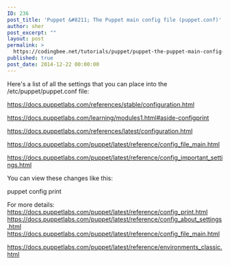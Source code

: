 ```yaml
---
ID: 236
post_title: 'Puppet &#8211; The Puppet main config file (puppet.conf)'
author: sher
post_excerpt: ""
layout: post
permalink: >
  https://codingbee.net/tutorials/puppet/puppet-the-puppet-main-config-file-puppet-conf
published: true
post_date: 2014-12-22 00:00:00
---
```

Here's a list of all the settings that you can place into the /etc/puppet/puppet.conf file:

https://docs.puppetlabs.com/references/stable/configuration.html

https://docs.puppetlabs.com/learning/modules1.html#aside-configprint

https://docs.puppetlabs.com/references/latest/configuration.html

https://docs.puppetlabs.com/puppet/latest/reference/config_file_main.html

https://docs.puppetlabs.com/puppet/latest/reference/config_important_settings.html

You can view these changes like this:

puppet config print


For more details:
https://docs.puppetlabs.com/puppet/latest/reference/config_print.html
https://docs.puppetlabs.com/puppet/latest/reference/config_about_settings.html
https://docs.puppetlabs.com/puppet/latest/reference/config_file_main.html

https://docs.puppetlabs.com/puppet/latest/reference/environments_classic.html